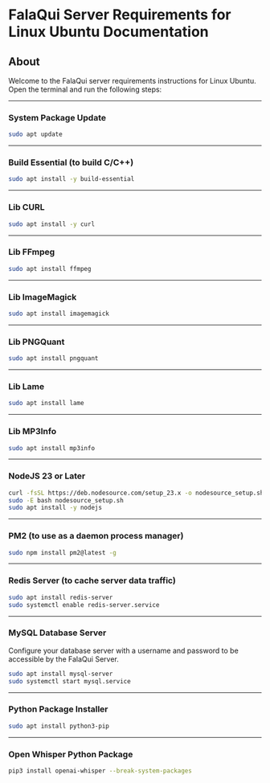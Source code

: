 # FalaQui Server Requirements for Linux Ubuntu Documentation

## About
Welcome to the FalaQui server requirements instructions for Linux Ubuntu. Open the terminal and run the following steps:

---

### System Package Update
```bash
sudo apt update
```

---

### Build Essential (to build C/C++)
```bash
sudo apt install -y build-essential
```

---

### Lib CURL
```bash
sudo apt install -y curl
```

---

### Lib FFmpeg
```bash
sudo apt install ffmpeg
```

---

### Lib ImageMagick
```bash
sudo apt install imagemagick
```

---

### Lib PNGQuant
```bash
sudo apt install pngquant
```

---

### Lib Lame
```bash
sudo apt install lame
```

---

### Lib MP3Info
```bash
sudo apt install mp3info
```

---

### NodeJS 23 or Later
```bash
curl -fsSL https://deb.nodesource.com/setup_23.x -o nodesource_setup.sh
sudo -E bash nodesource_setup.sh
sudo apt install -y nodejs
```

---

### PM2 (to use as a daemon process manager)
```bash
sudo npm install pm2@latest -g
```

---

### Redis Server (to cache server data traffic)
```bash
sudo apt install redis-server
sudo systemctl enable redis-server.service
```

---

### MySQL Database Server
Configure your database server with a username and password to be accessible by the FalaQui Server.
```bash
sudo apt install mysql-server
sudo systemctl start mysql.service
```

---

### Python Package Installer
```bash
sudo apt install python3-pip
```

---

### Open Whisper Python Package
```bash
pip3 install openai-whisper --break-system-packages
```
